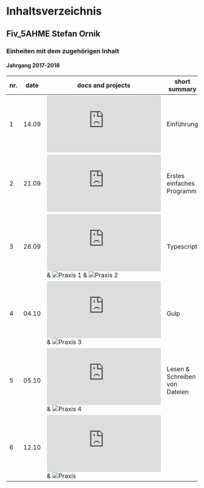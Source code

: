 # Inhaltsverzeichnis  
## Fiv_5AHME Stefan Ornik
### Einheiten mit dem zugehörigen Inhalt
#### Jahrgang 2017-2018

| nr. | date |      docs and projects       |  short summary  |
|-----|-------|------------------------------|-----------------|
|  1  | 14.09 |![Einheit 1](https://github.com/HTLMechatronics/m13-5ahme-fivu/blob/ornstm13/docs/Einheit1.md)| Einführung |                      
|  2  | 21.09 |![Einheit 2](https://github.com/HTLMechatronics/m13-5ahme-fivu/blob/ornstm13/docs/Einheit2.md)| Erstes einfaches Programm           |
|  3  | 28.09 |![Einheit 3](https://github.com/HTLMechatronics/m13-5ahme-fivu/blob/ornstm13/docs/Einheit3.md) & ![Praxis 1](https://github.com/HTLMechatronics/m13-5ahme-fivu/tree/ornstm13/projects/ue02) & ![Praxis 2](https://github.com/HTLMechatronics/m13-5ahme-fivu/tree/ornstm13/projects/ue03)| Typescript |
|  4  | 04.10 |![Einheit 4](https://github.com/HTLMechatronics/m13-5ahme-fivu/blob/ornstm13/docs/Einheit4.md) & ![Praxis 3](https://github.com/HTLMechatronics/m13-5ahme-fivu/tree/ornstm13/projects/ue04)| Gulp |
|  5  | 05.10 |![Einheit 5](https://github.com/HTLMechatronics/m13-5ahme-fivu/blob/ornstm13/docs/Einheit5.md) & ![Praxis 4](https://github.com/HTLMechatronics/m13-5ahme-fivu/tree/ornstm13/projects/ue05) | Lesen & Schreiben von Dateien | 
|  6  | 12.10 |![Einheit 6](https://github.com/HTLMechatronics/m13-5ahme-fivu/blob/ornstm13/docs/Einheit6.md) & ![Praxis]() | | 
